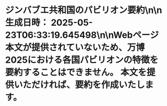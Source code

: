 # ジンバブエ共和国のパビリオン要約\n\n**生成日時：** 2025-05-23T06:33:19.645498\n\nWebページ本文が提供されていないため、万博2025における各国パビリオンの特徴を要約することはできません。  本文を提供いただければ、要約を作成いたします。